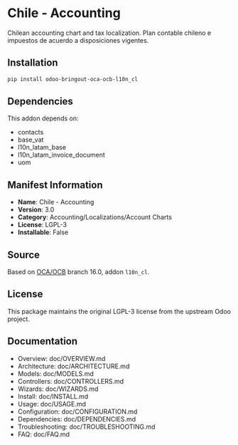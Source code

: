 # Chile - Accounting


Chilean accounting chart and tax localization.
Plan contable chileno e impuestos de acuerdo a disposiciones vigentes.
    

## Installation

```bash
pip install odoo-bringout-oca-ocb-l10n_cl
```

## Dependencies

This addon depends on:
- contacts
- base_vat
- l10n_latam_base
- l10n_latam_invoice_document
- uom

## Manifest Information

- **Name**: Chile - Accounting
- **Version**: 3.0
- **Category**: Accounting/Localizations/Account Charts
- **License**: LGPL-3
- **Installable**: False

## Source

Based on [OCA/OCB](https://github.com/OCA/OCB) branch 16.0, addon `l10n_cl`.

## License

This package maintains the original LGPL-3 license from the upstream Odoo project.

## Documentation

- Overview: doc/OVERVIEW.md
- Architecture: doc/ARCHITECTURE.md
- Models: doc/MODELS.md
- Controllers: doc/CONTROLLERS.md
- Wizards: doc/WIZARDS.md
- Install: doc/INSTALL.md
- Usage: doc/USAGE.md
- Configuration: doc/CONFIGURATION.md
- Dependencies: doc/DEPENDENCIES.md
- Troubleshooting: doc/TROUBLESHOOTING.md
- FAQ: doc/FAQ.md
